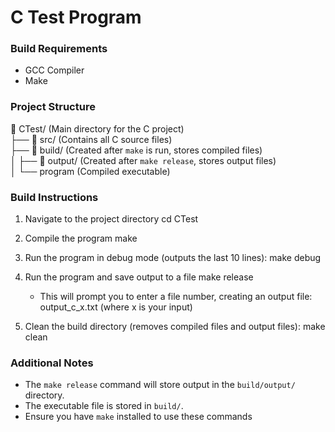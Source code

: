 # C Test Program
### Build Requirements
- GCC Compiler
- Make

### Project Structure
📂 CTest/ (Main directory for the C project)  
├── 📂 src/ (Contains all C source files)  
├── 📂 build/ (Created after `make` is run, stores compiled files)  
│   ├── 📂 output/ (Created after `make release`, stores output files)  
│   └── program (Compiled executable)

### Build Instructions
1. Navigate to the project directory
   cd CTest

2. Compile the program
   make

3. Run the program in debug mode (outputs the last 10 lines):
   make debug

4. Run the program and save output to a file
   make release
   - This will prompt you to enter a file number, creating an output file:
     output_c_x.txt  (where x is your input)

5. Clean the build directory (removes compiled files and output files):
   make clean

### Additional Notes
- The `make release` command will store output in the `build/output/` directory.
- The executable file is stored in `build/`.
- Ensure you have `make` installed to use these commands



